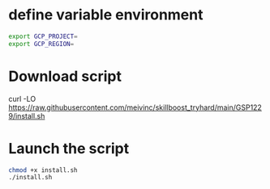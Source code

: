 

# define variable environment

```bash
export GCP_PROJECT=
export GCP_REGION=
```

# Download script 
curl -LO  https://raw.githubusercontent.com/meivinc/skillboost_tryhard/main/GSP1229/install.sh

# Launch the script 
```bash
chmod +x install.sh
./install.sh

```
